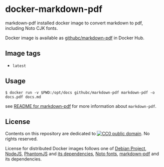 # docker-markdown-pdf

markdown-pdf installed docker image to convert markdown to pdf, including Noto CJK fonts.

Docker image is available as [githubc/markdown-pdf](https://hub.docker.com/r/githubc/markdown-pdf/) in Docker Hub.

## Image tags

- `latest`

## Usage

```console
$ docker run -v $PWD:/opt/docs githubc/markdown-pdf markdown-pdf -o docs.pdf docs.md
```

see [README for markdown-pdf](https://github.com/cornejo/markdown-pdf) for more information about `markdown-pdf`.

## License

Contents on this repository are dedicated to [![CC0 public domain](http://i.creativecommons.org/p/zero/1.0/80x15.png "CC0 public domain")](https://creativecommons.org/publicdomain/zero/1.0/).
No rights reserved.

License for distributed Docker images follows one of [Debian Project](https://www.debian.org/legal/licenses/), [NodeJS](https://github.com/nodejs/node/blob/master/LICENSE), [PhantomJS](https://github.com/ariya/phantomjs/blob/master/LICENSE.BSD) and [its dependencies](https://github.com/ariya/phantomjs/blob/master/third-party.txt), [Noto fonts](https://github.com/googlei18n/noto-cjk/blob/master/LICENSE), [markdown-pdf](https://github.com/alanshaw/markdown-pdf/blob/master/LICENCE) and its dependencies.
